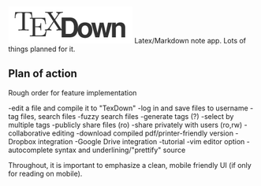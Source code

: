 ![TeXDown](texdown-logo-hybrid.png)
Latex/Markdown note app.  Lots of things planned for it.

Plan of action
--------------
Rough order for feature implementation

-edit a file and compile it to "TexDown"
-log in and save files to username
-tag files, search files
-fuzzy search files
-generate tags (?)
-select by multiple tags
-publicly share files (ro)
-share privately with users (ro,rw)
-collaborative editing
-download compiled pdf/printer-friendly version
-Dropbox integration
-Google Drive integration
-tutorial
-vim editor option
-autocomplete syntax and underlining/"prettify" source

Throughout, it is important to emphasize a clean, mobile friendly UI (if only for reading on mobile).
